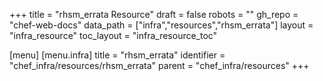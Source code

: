 +++
title = "rhsm_errata Resource"
draft = false
robots = ""
gh_repo = "chef-web-docs"
data_path = ["infra","resources","rhsm_errata"]
layout = "infra_resource"
toc_layout = "infra_resource_toc"

[menu]
  [menu.infra]
    title = "rhsm_errata"
    identifier = "chef_infra/resources/rhsm_errata"
    parent = "chef_infra/resources"
+++

<!-- The contents of this page are automatically generated from the rhsm_errata.yaml file in the data/infra/resources directory. -->
<!-- To suggest a change, edit the https://github.com/chef/chef/blob/main/lib/chef/resource/rhsm_errata.rb file and submit a pull request to the https://github.com/chef/chef repository. -->
<!-- markdownlint-disable-file -->
